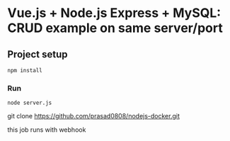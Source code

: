 # Vue.js + Node.js Express + MySQL: CRUD example on same server/port

## Project setup
```
npm install
```

### Run
```
node server.js
```

git clone https://github.com/prasad0808/nodejs-docker.git

this job runs with webhook